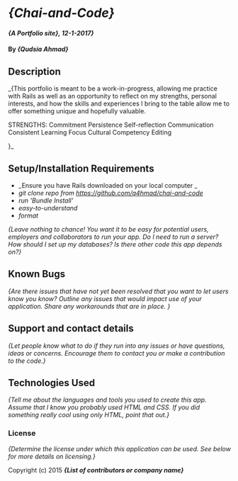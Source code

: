 # _{Chai-and-Code}_

#### _{A Portfolio site}, 12-1-2017}_


#### By _**{Qudsia Ahmad}**_




## Description

_{This portfolio is meant to be a work-in-progress, allowing me practice with Rails as well as an opportunity to reflect on my strengths,  personal interests, and how the skills and experiences I bring to the table allow me to offer something unique and hopefully valuable.

  STRENGTHS:
  Commitment
  Persistence
  Self-reflection
  Communication
  Consistent Learning
  Focus
  Cultural Competency
  Editing

   }_

## Setup/Installation Requirements
* _Ensure you have Rails downloaded on your local computer _
* _git clone repo from https://github.com/q4hmad/chai-and-code_
* _run 'Bundle Install'_
* _easy-to-understand_
* _format_

_{Leave nothing to chance! You want it to be easy for potential users, employers and collaborators to run your app. Do I need to run a server? How should I set up my databases? Is there other code this app depends on?}_

## Known Bugs

_{Are there issues that have not yet been resolved that you want to let users know you know?  Outline any issues that would impact use of your application.  Share any workarounds that are in place. }_

## Support and contact details

_{Let people know what to do if they run into any issues or have questions, ideas or concerns.  Encourage them to contact you or make a contribution to the code.}_

## Technologies Used

_{Tell me about the languages and tools you used to create this app. Assume that I know you probably used HTML and CSS. If you did something really cool using only HTML, point that out.}_

### License

*{Determine the license under which this application can be used.  See below for more details on licensing.}*

Copyright (c) 2015 **_{List of contributors or company name}_**
